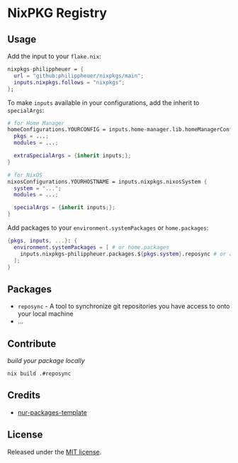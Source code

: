 # NixPKG Registry

## Usage

Add the input to your `flake.nix`:

```nix
nixpkgs-philippheuer = {
  url = "github:philippheuer/nixpkgs/main";
  inputs.nixpkgs.follows = "nixpkgs";
};
```

To make `inputs` available in your configurations, add the inherit to `specialArgs`:

```nix
# for Home Manager
homeConfigurations.YOURCONFIG = inputs.home-manager.lib.homeManagerConfiguration {
  pkgs = ...;
  modules = ...;

  extraSpecialArgs = {inherit inputs;};
}

# for NixOS
nixosConfigurations.YOURHOSTNAME = inputs.nixpkgs.nixosSystem {
  system = "...";
  modules = ...;

  specialArgs = {inherit inputs;};
}
```

Add packages to your `environment.systemPackages` or `home.packages`:

```nix
{pkgs, inputs, ...}: {
  environment.systemPackages = [ # or home.packages
    inputs.nixpkgs-philippheuer.packages.${pkgs.system}.reposync # or any other package
  ];
}
```

## Packages

- `reposync` - A tool to synchronize git repositories you have access to onto your local machine
- ...

## Contribute

_build your package locally_

`nix build .#reposync`

## Credits

- [nur-packages-template](https://github.com/nix-community/nur-packages-template/tree/master)

## License

Released under the [MIT license](./LICENSE).
